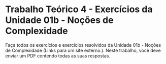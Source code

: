 # Trabalho Teórico 4 - Exercícios da Unidade 01b - Noções de Complexidade 
Faça todos os exercícios e exercícios resolvidos da Unidade 01b - Noções de Complexidade (Links para um site externo.). Neste trabalho, você deve enviar um PDF contendo todas as suas respostas.
